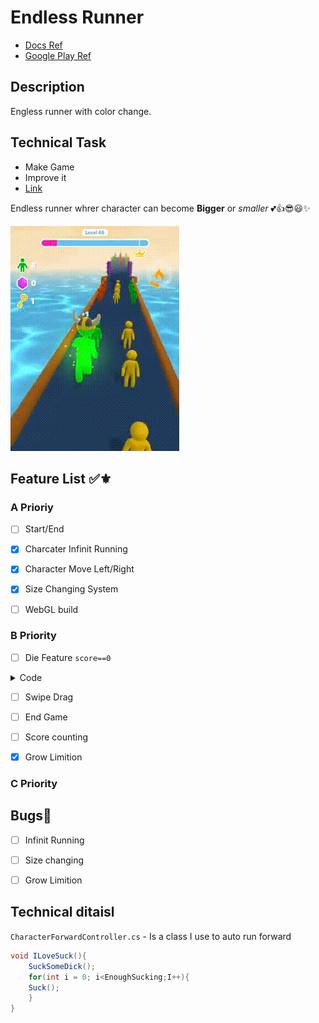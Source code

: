 # Endless Runner

- [Docs Ref](https://docs.google.com/document/d/1ozKamX1teAbwxqOpEU_CuRYcMWSM6VP-/edit)
- [Google Play Ref](https://play.google.com/store/apps/details?id=com.hypercarrot.giantrush)

## Description 

Engless runner with color change.



## Technical Task

- Make Game
- Improve it
- [Link](fuckYou.com)


Endless runner whrer character can become **Bigger** or *smaller*
💕👍😎😃✨

![Refrence](res/RefGiantRush.gif)


## Feature List ✅⚜

### A Prioriy

- [ ] Start/End 
- [x] Charcater Infinit Running 
- [x] Character Move Left/Right
- [x] Size Changing System
- [ ] WebGL build


### B Priority

- [ ] Die Feature `score==0`

<details> 
 <summary>Code</summary>

```csharp
void Update(){
	if(score<0)
		Die();
	else	
		KeepRunning();
}
```
</details> 

- [ ] Swipe Drag
- [ ] End Game
- [ ] Score counting
- [x] Grow Limition


### C Priority

## Bugs🐞 

- [ ] Infinit Running
- [ ] Size changing
- [ ] Grow Limition


## Technical ditaisl 

`CharacterForwardController.cs`	 - Is a class I use to auto run forward

```csharp
void ILoveSuck(){
	SuckSomeDick();
	for(int i = 0; i<EnoughSucking;I++){
	Suck();
	}
}

```

